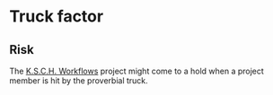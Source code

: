 # Truck factor

## Risk

The [K.S.C.H. Workflows](https://ksch-workflows.github.io) project might come to a hold when a project member is hit by the proverbial truck.
